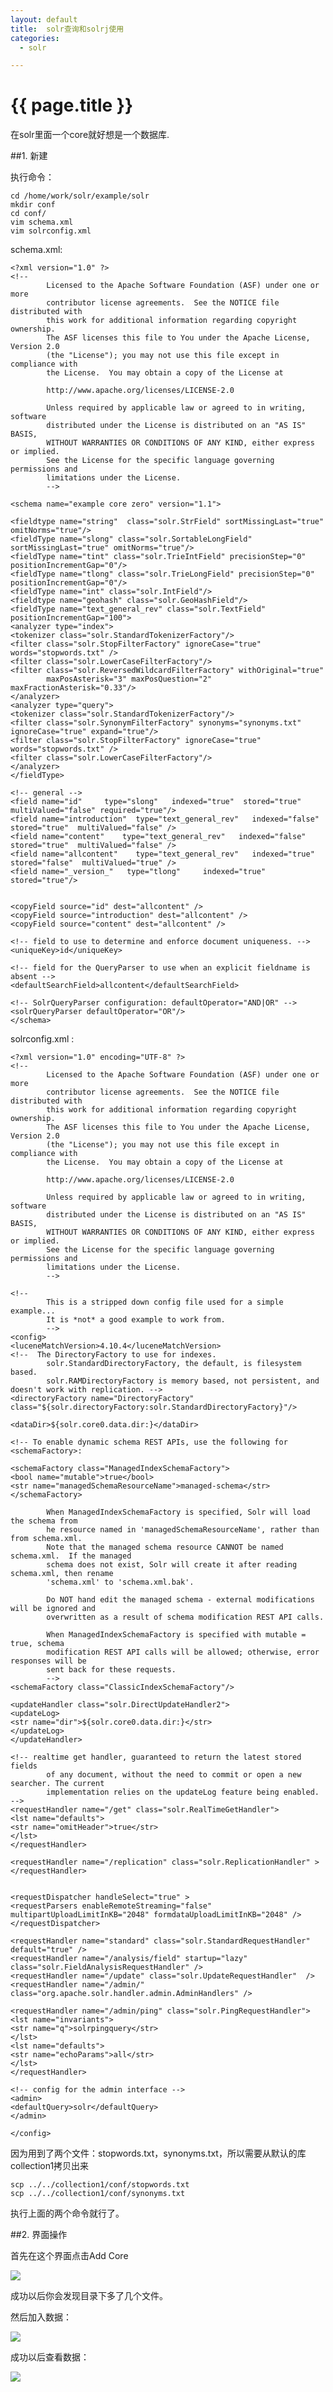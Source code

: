 ```yaml
---
layout: default
title:  solr查询和solrj使用
categories:
  - solr

---
```

# {{ page.title }}

在solr里面一个core就好想是一个数据库.

##1. 新建

执行命令：

    cd /home/work/solr/example/solr
    mkdir conf
    cd conf/
    vim schema.xml
    vim solrconfig.xml

schema.xml:

    <?xml version="1.0" ?>
    <!--
            Licensed to the Apache Software Foundation (ASF) under one or more
            contributor license agreements.  See the NOTICE file distributed with
            this work for additional information regarding copyright ownership.
            The ASF licenses this file to You under the Apache License, Version 2.0
            (the "License"); you may not use this file except in compliance with
            the License.  You may obtain a copy of the License at
    
            http://www.apache.org/licenses/LICENSE-2.0
    
            Unless required by applicable law or agreed to in writing, software
            distributed under the License is distributed on an "AS IS" BASIS,
            WITHOUT WARRANTIES OR CONDITIONS OF ANY KIND, either express or implied.
            See the License for the specific language governing permissions and
            limitations under the License.
            -->
    
    <schema name="example core zero" version="1.1">
    
    <fieldtype name="string"  class="solr.StrField" sortMissingLast="true" omitNorms="true"/>
    <fieldType name="slong" class="solr.SortableLongField" sortMissingLast="true" omitNorms="true"/>
    <fieldType name="tint" class="solr.TrieIntField" precisionStep="0" positionIncrementGap="0"/>
    <fieldType name="tlong" class="solr.TrieLongField" precisionStep="0" positionIncrementGap="0"/>
    <fieldType name="int" class="solr.IntField"/>
    <fieldtype name="geohash" class="solr.GeoHashField"/>
    <fieldType name="text_general_rev" class="solr.TextField" positionIncrementGap="100">
    <analyzer type="index">
    <tokenizer class="solr.StandardTokenizerFactory"/>
    <filter class="solr.StopFilterFactory" ignoreCase="true" words="stopwords.txt" />
    <filter class="solr.LowerCaseFilterFactory"/>
    <filter class="solr.ReversedWildcardFilterFactory" withOriginal="true"
            maxPosAsterisk="3" maxPosQuestion="2" maxFractionAsterisk="0.33"/>
    </analyzer>
    <analyzer type="query">
    <tokenizer class="solr.StandardTokenizerFactory"/>
    <filter class="solr.SynonymFilterFactory" synonyms="synonyms.txt" ignoreCase="true" expand="true"/>
    <filter class="solr.StopFilterFactory" ignoreCase="true" words="stopwords.txt" />
    <filter class="solr.LowerCaseFilterFactory"/>
    </analyzer>
    </fieldType>
    
    <!-- general -->
    <field name="id"     type="slong"   indexed="true"  stored="true"  multiValued="false" required="true"/>
    <field name="introduction"  type="text_general_rev"   indexed="false"  stored="true"  multiValued="false" />
    <field name="content"    type="text_general_rev"   indexed="false"  stored="true"  multiValued="false" />
    <field name="allcontent"    type="text_general_rev"   indexed="true"  stored="false"  multiValued="true" />
    <field name="_version_"   type="tlong"     indexed="true"  stored="true"/>
    
    
    <copyField source="id" dest="allcontent" />
    <copyField source="introduction" dest="allcontent" />
    <copyField source="content" dest="allcontent" />
    
    <!-- field to use to determine and enforce document uniqueness. -->
    <uniqueKey>id</uniqueKey>
    
    <!-- field for the QueryParser to use when an explicit fieldname is absent -->
    <defaultSearchField>allcontent</defaultSearchField>
    
    <!-- SolrQueryParser configuration: defaultOperator="AND|OR" -->
    <solrQueryParser defaultOperator="OR"/>
    </schema>

solrconfig.xml :

    <?xml version="1.0" encoding="UTF-8" ?>
    <!--
            Licensed to the Apache Software Foundation (ASF) under one or more
            contributor license agreements.  See the NOTICE file distributed with
            this work for additional information regarding copyright ownership.
            The ASF licenses this file to You under the Apache License, Version 2.0
            (the "License"); you may not use this file except in compliance with
            the License.  You may obtain a copy of the License at

            http://www.apache.org/licenses/LICENSE-2.0

            Unless required by applicable law or agreed to in writing, software
            distributed under the License is distributed on an "AS IS" BASIS,
            WITHOUT WARRANTIES OR CONDITIONS OF ANY KIND, either express or implied.
            See the License for the specific language governing permissions and
            limitations under the License.
            -->

    <!--
            This is a stripped down config file used for a simple example...
            It is *not* a good example to work from.
            -->
    <config>
    <luceneMatchVersion>4.10.4</luceneMatchVersion>
    <!--  The DirectoryFactory to use for indexes.
            solr.StandardDirectoryFactory, the default, is filesystem based.
            solr.RAMDirectoryFactory is memory based, not persistent, and doesn't work with replication. -->
    <directoryFactory name="DirectoryFactory" class="${solr.directoryFactory:solr.StandardDirectoryFactory}"/>

    <dataDir>${solr.core0.data.dir:}</dataDir>

    <!-- To enable dynamic schema REST APIs, use the following for <schemaFactory>:

    <schemaFactory class="ManagedIndexSchemaFactory">
    <bool name="mutable">true</bool>
    <str name="managedSchemaResourceName">managed-schema</str>
    </schemaFactory>

            When ManagedIndexSchemaFactory is specified, Solr will load the schema from
            he resource named in 'managedSchemaResourceName', rather than from schema.xml.
            Note that the managed schema resource CANNOT be named schema.xml.  If the managed
            schema does not exist, Solr will create it after reading schema.xml, then rename
            'schema.xml' to 'schema.xml.bak'.

            Do NOT hand edit the managed schema - external modifications will be ignored and
            overwritten as a result of schema modification REST API calls.

            When ManagedIndexSchemaFactory is specified with mutable = true, schema
            modification REST API calls will be allowed; otherwise, error responses will be
            sent back for these requests.
            -->
    <schemaFactory class="ClassicIndexSchemaFactory"/>

    <updateHandler class="solr.DirectUpdateHandler2">
    <updateLog>
    <str name="dir">${solr.core0.data.dir:}</str>
    </updateLog>
    </updateHandler>

    <!-- realtime get handler, guaranteed to return the latest stored fields
            of any document, without the need to commit or open a new searcher. The current
            implementation relies on the updateLog feature being enabled. -->
    <requestHandler name="/get" class="solr.RealTimeGetHandler">
    <lst name="defaults">
    <str name="omitHeader">true</str>
    </lst>
    </requestHandler>

    <requestHandler name="/replication" class="solr.ReplicationHandler" >
    </requestHandler>


    <requestDispatcher handleSelect="true" >
    <requestParsers enableRemoteStreaming="false" multipartUploadLimitInKB="2048" formdataUploadLimitInKB="2048" />
    </requestDispatcher>

    <requestHandler name="standard" class="solr.StandardRequestHandler" default="true" />
    <requestHandler name="/analysis/field" startup="lazy" class="solr.FieldAnalysisRequestHandler" />
    <requestHandler name="/update" class="solr.UpdateRequestHandler"  />
    <requestHandler name="/admin/" class="org.apache.solr.handler.admin.AdminHandlers" />

    <requestHandler name="/admin/ping" class="solr.PingRequestHandler">
    <lst name="invariants">
    <str name="q">solrpingquery</str>
    </lst>
    <lst name="defaults">
    <str name="echoParams">all</str>
    </lst>
    </requestHandler>

    <!-- config for the admin interface -->
    <admin>
    <defaultQuery>solr</defaultQuery>
    </admin>

    </config>

因为用到了两个文件：stopwords.txt，synonyms.txt，所以需要从默认的库collection1拷贝出来

    scp ../../collection1/conf/stopwords.txt
    scp ../../collection1/conf/synonyms.txt

执行上面的两个命令就行了。

##2. 界面操作

首先在这个界面点击Add Core

<img src="/blog/image/solr.png" style="max-width:100%;"/>

成功以后你会发现目录下多了几个文件。

然后加入数据：

<img src="/blog/image/solr2.png" style="max-width:100%;"/>

成功以后查看数据：

<img src="/blog/image/solr3.png" style="max-width:100%;"/>
